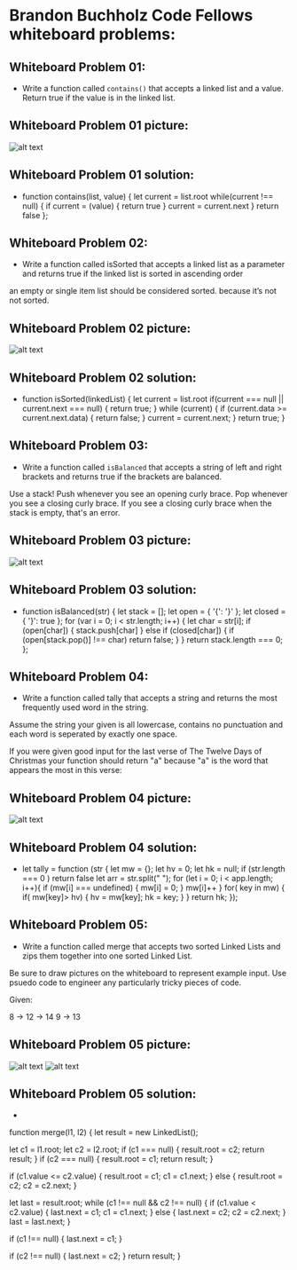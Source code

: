 # Brandon Buchholz Code Fellows whiteboard problems:

## Whiteboard Problem 01:

* Write a function called `contains()` that accepts a
linked list and a value. Return true if the value is 
in the linked list.

## Whiteboard Problem 01 picture:
![alt text](assets/Whiteboard-01.JPG)

## Whiteboard Problem 01 solution:

* function contains(list, value) {
    let current = list.root
    while(current !== null) {
        if current = (value) {
            return true
        }
        current = current.next
    }
    return false
};

## Whiteboard Problem 02:

* Write a function called isSorted that accepts a linked list as
a parameter and returns true if the linked list is sorted in
ascending order

an empty or single item list should be considered sorted.
because it’s not not sorted.

## Whiteboard Problem 02 picture:
![alt text](assets/Whiteboard-02.JPG)

## Whiteboard Problem 02 solution:

* function isSorted(linkedList) {
    let current = list.root
    if(current === null || current.next === null) {
        return true;
    } while (current) {
        if (current.data >= current.next.data) {
            return false;
        }
        current = current.next;
    }
    return true;
}
## Whiteboard Problem 03:

* Write a function called `isBalanced` that accepts a
string of left and right brackets and returns true if
the brackets are balanced.

Use a stack!
Push whenever you see an opening curly brace.
Pop whenever you see a closing curly brace.
If you see a closing curly brace when the stack is empty,
that's an error.

## Whiteboard Problem 03 picture:
![alt text](assets/Whiteboard-03.JPG)

## Whiteboard Problem 03 solution:

* function isBalanced(str) {
    let stack = [];
    let open = { '{': '}' };
    let closed = { '}': true };
    for (var i = 0; i < str.length; i++) {
        let char = str[i];
        if (open[char]) {
            stack.push[char]
        } else if (closed[char]) {
            if (open[stack.pop()] !== char)
             return false;
        }
    }
    return stack.length === 0;
};
## Whiteboard Problem 04:

* Write a function called tally that accepts a string and returns the most frequently used word in the string.

Assume the string your given is all lowercase, contains no punctuation and each word is seperated by exactly one space.

If you were given good input for the last verse of The Twelve Days of Christmas your function should return "a" because "a" is the word that appears the most in this verse:


## Whiteboard Problem 04 picture:
![alt text](assets/Whiteboard-04.JPG)

## Whiteboard Problem 04 solution:

* let tally = function (str {
    let mw = {};
    let hv = 0;
    let hk = null;
    if (str.length === 0 ) return false
    let arr = str.split(" ");
    for (let i = 0; i < app.length; i++){
        if (mw[i] === undefined) {
            mw[i] = 0;
        }
            mw[i]++
    }
    for( key in mw) {
        if( mw[key]> hv) {
            hv = mw[key];
            hk = key;
        }
    } 
    return hk;
});

## Whiteboard Problem 05:

* Write a function called merge that accepts two sorted Linked Lists and zips them together into one sorted Linked List.

Be sure to draw pictures on the whiteboard to represent example input. Use psuedo code to engineer any particularly tricky pieces of code.

Given:

8 -> 12 -> 14
9 -> 13

## Whiteboard Problem 05 picture:
![alt text](assets/Whiteboard-05.JPG)
![alt text](assets/Whiteboard-05.1.JPG)
## Whiteboard Problem 05 solution:

* 
function merge(l1, l2) {
  let result = new LinkedList();

  let c1 = l1.root;
  let c2 = l2.root;
  if (c1 === null) {
    result.root = c2;
    return result;
  }
  if (c2 === null) {
    result.root = c1;
    return result;
  }

  if (c1.value <= c2.value) {
    result.root = c1;
    c1 = c1.next;
  } else {
    result.root = c2;
    c2 = c2.next;
  }

  let last = result.root;
  while (c1 !== null && c2 !== null) {
    if (c1.value < c2.value) {
      last.next = c1;
      c1 = c1.next;
    } else {
      last.next = c2;
      c2 = c2.next;
    }
    last = last.next;
  }

  if (c1 !== null) {
    last.next = c1;
  }

  if (c2 !== null) {
    last.next = c2;
  }
  return result;
}
